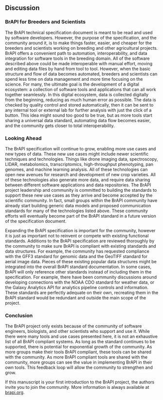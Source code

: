 ## Discussion

<!-- * how can BrAPI help breeders (specifically small breeders)
* Looking ahead - what needs to be done further
* Analytics
* HDP
* GraphQL?
* Field management - treatments etc
* Drones, image processing, HTP
* ChatGPT integration - BreedersGPT
* Weather & soil - why it won’t be in BrAPI -->

### BrAPI for Breeders and Scientists

The BrAPI technical specification document is meant to be read and used by software developers. However, the purpose of the specification, and the community around it, is to make things faster, easier, and cheaper for the breeders and scientists working on breeding and other agricultural projects. BrAPI offers a convenient path to automation, interoperability, and data integration for software tools in the breeding domain. All of the software described above could be made interoperable with manual effort, moving and editing data files by hand from tool to tool. However, when the basic structure and flow of data becomes automated, breeders and scientists can spend less time on data management and more time focusing on the science. For many, the ultimate goal is the development of a digital ecosystem: a collection of software tools and applications that can all work together seamlessly. In this digital ecosystem, data is collected digitally from the beginning, reducing as much human error as possible. The data is checked by quality control and stored automatically, then it can be sent to any internal tool or external lab for further analysis with just the click of a button. This idea might sound too good to be true, but as more tools start sharing a universal data standard, automating data flow becomes easier, and the community gets closer to total interoperability. 

### Looking Ahead

The BrAPI specification will continue to grow, enabling more use cases and new types of data. These new use cases might include newer scientific techniques and technologies. Things like drone imaging data, spectroscopy, LIDAR, metabolomics, transcriptomics, high-throughput phenotyping, pan genomes, and machine learning analysis. All of these technologies can open new avenues for research and development of new crop varieties. All of these technologies also generate more data, and require data sharing between different software applications and data repositories. The BrAPI project leadership and community is committed to building the standards to support these new use cases as they arrive and become accepted by the scientific community. In fact, small groups within the BrAPI community have already start building generic data models and proposed communication standards for many of the technologies listed above. These community efforts will eventually become part of the BrAPI standard in a future version of the specification document. 

Expanding the BrAPI specification is important for the community, however it is just as important not to reinvent or compete with existing functional standards. Additions to the BrAPI specification are reviewed thoroughly by the community to make sure BrAPI is compliant with existing standards and data structures. For example, the community has requested compliance with the GFF3 standard for genomic data and the GeoTIFF standard for aerial image data. Pieces of these existing popular data structures might be integrated into the overall BrAPI standard documentation. In some cases, BrAPI will only reference other standards instead of including them in the specification. For example, there have been community discussions around developing connections with the NOAA CDO standard for weather data, or the Galaxy Analytics API for analytics pipeline controls and information. These standards are perfectly adequate on their own, recreating them in the BrAPI standard would be redundant and outside the main scope of the project.

### Conclusion

The BrAPI project only exists because of the community of software engineers, biologists, and other scientists who support and use it. While there were many tools and use cases presented here, it is not an exhaustive list of all BrAPI compliant systems. As long as the standard continues to be supported, there is potential for exponential growth of the community. As more groups make their tools BrAPI compliant, these tools can be shared with the community. As more BrAPI compliant tools are shared with the community, more groups can see the value in implementing BrAPI in their own tools. This feedback loop will allow the community to strengthen and grow.

If this manuscript is your first introduction to the BrAPI project, the authors invite you to join the community. More information is always available at [brapi.org](https://brapi.org). 
